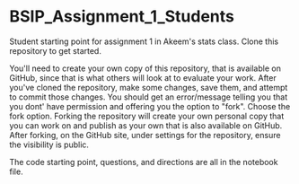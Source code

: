 # BSIP_Assignment_1_Students
Student starting point for assignment 1 in Akeem's stats class. Clone this repository to get started. 

You'll need to create your own copy of this repository, that is available on GitHub, since that is what others will look at to evaluate your work. After you've cloned the repository, make some changes, save them, and attempt to commit those changes. You should get an error/message telling you that you dont' have permission and offering you the option to "fork". Choose the fork option. Forking the repository will create your own personal copy that you can work on and publish as your own that is also available on GitHub. After forking, on the GitHub site, under settings for the repository, ensure the visibility is public.  

The code starting point, questions, and directions are all in the notebook file. 
